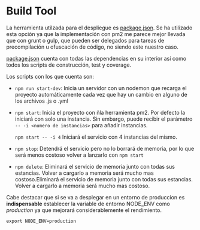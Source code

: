 # Build Tool

La herramienta utilzada para el despliegue es [package.json](https://github.com/raulsf6/Proyecto-IV/blob/master/package.json). Se ha utilizado esta opción ya que la implementación con pm2 me parece mejor llevada que con grunt o gulp, que pueden ser delegados para tareas de precompilación u ofuscación de código, no siendo este nuestro caso.

[package.json](https://github.com/raulsf6/Proyecto-IV/blob/master/package.json) cuenta con todas las dependencias en su interior así como todos los scripts de construcción, test y coverage.

Los scripts con los que cuenta son:

* `npm run start-dev`: Inicia un servidor con un nodemon que recarga el proyecto automáticamente cada vez que hay un cambio en alguno de los archivos .js o .yml

* `npm start`: Inicia el proyecto con ñla herramienta pm2. Por defecto la iniciará con solo una instancia. Sin embargo, puede recibir el parámetro `-- -i <numero de instancias>` para añadir instancias.



    `npm start -- -i 4` Iniciará el servicio con 4 instancias del mismo.

* `npm stop`: Detendrá el servicio pero no lo borrará de memoria, por lo que será menos costoso volver a lanzarlo con `npm start`


* `npm delete`: Eliminará el servicio de memoria junto con todas sus estancias. Volver a cargarlo a memoria será mucho mas costoso.Eliminará el servicio de memoria junto con todas sus estancias. Volver a cargarlo a memoria será mucho mas costoso.

Cabe destacar que si se va a desplegar en un entorno de produccion es **indispensable** establecer la variable de entorno NODE_ENV como _production_ ya que mejorará considerablemente el rendimiento.

`export NODE_ENV=production`


